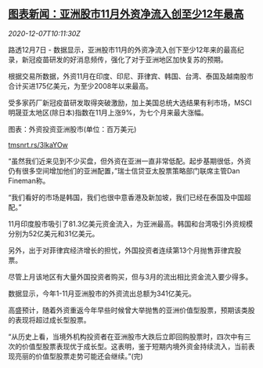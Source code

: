 <!--1607336594000-->
[图表新闻：亚洲股市11月外资净流入创至少12年最高](https://cn.reuters.com/article/graphic-asia-stocks-nov-capital-flow-120-idCNKBS28H0ZN)
------

<div><i>2020-12-07T10:11:30Z</i></div><p>路透12月7日 - 数据显示，亚洲股市11月的外资净流入创下至少12年来的最高纪录，新冠疫苗研发的好消息频传，强化了对于亚洲地区加快复苏的预期。</p><p>根据交易所数据，外资11月在印度、印尼、菲律宾、韩国、台湾、泰国及越南股市合计买进175亿美元，为至少2008年以来最高。</p><p>受多家药厂新冠疫苗研发取得突破激励，加上美国总统大选结果有利市场，MSCI明晟亚太地区(除日本)指数在11月上涨9%，为七个月来最大涨幅。</p><p>图表：外资投资亚洲股市(单位：百万美元)</p><p><a href="https://tmsnrt.rs/3lkaYOw">tmsnrt.rs/3lkaYOw</a></p><p>“虽然我们近来见到不少买盘，但外资在亚洲一直非常低配。起步基期很低，外资仍有很多空间增加他们的亚洲配置，”瑞士信贷亚太股票策略部门联席主管Dan Fineman称。</p><p>“我们看好的市场是韩国，我们也很中意香港及新加坡，我们已经在泰国及中国超配。”</p><p>11月印度股市吸引了81.3亿美元资金流入，为亚洲最高。韩国和台湾吸引外资规模分别为52亿美元和31亿美元。</p><p>另外，出于对菲律宾经济增长的担忧，外国投资者连续第13个月抛售菲律宾股票。</p><p>尽管上月该地区有大量外国投资者购买，但与3月的流出相比资金流入要少得多。</p><p>数据显示，今年1-11月亚洲股市的外资流出总额为341亿美元。</p><p>高盛预计，随着外资重返今年早些时候曾大举抛售的亚洲价值型股票，预期该类股的表现将超过成长型股票。</p><p>“从历史上看，当境外机构投资者在亚洲股市大跌后立即回购股票时，四次中有三次的价值型股票表现优于成长型。这表明，鉴于短期内境外资金持续流入，当前表现亮丽的价值型股票走势可能还会继续。”(完)</p>
